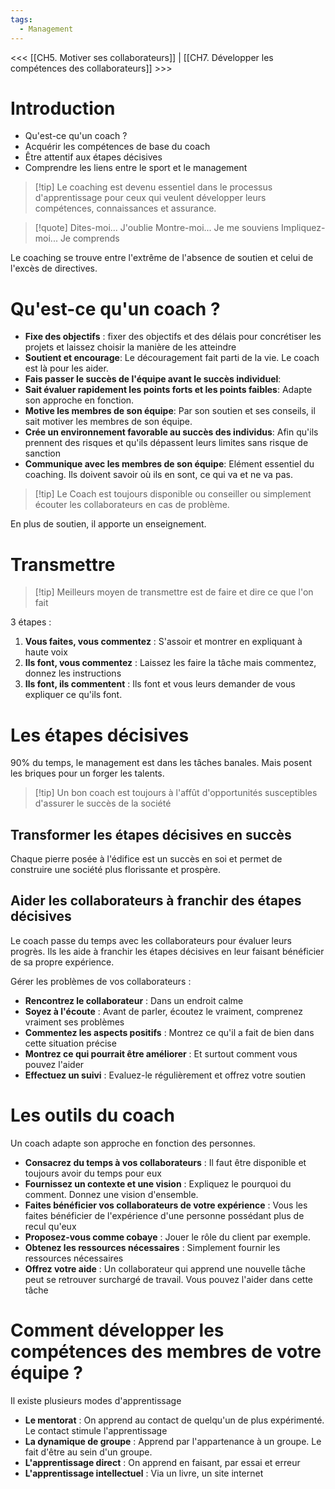 ```yaml
---
tags:
  - Management
---
```

<<< [[CH5. Motiver ses collaborateurs]] | [[CH7. Développer les compétences des collaborateurs]] >>>

# Introduction
- Qu'est-ce qu'un coach ?
- Acquérir les compétences de base du coach
- Être attentif aux étapes décisives
- Comprendre les liens entre le sport et le management
> [!tip] Le coaching est devenu essentiel dans le processus d'apprentissage pour ceux qui veulent développer leurs compétences, connaissances et assurance.

> [!quote] 
> Dites-moi... J'oublie
> Montre-moi... Je me souviens
> Impliquez-moi... Je comprends

Le coaching se trouve entre l'extrême de l'absence de soutien et celui de l'excès de directives.

# Qu'est-ce qu'un coach ?
- **Fixe des objectifs** : fixer des objectifs et des délais pour concrétiser les projets et laissez choisir la manière de les atteindre
- **Soutient et encourage**: Le découragement fait parti de la vie. Le coach est là pour les aider.
- **Fais passer le succès de l'équipe avant le succès individuel**: 
- **Sait évaluer rapidement les points forts et les points faibles**: Adapte son approche en fonction.
- **Motive les membres de son équipe**: Par son soutien et ses conseils, il sait motiver les membres de son équipe.
- **Crée un environnement favorable au succès des individus**: Afin qu'ils prennent des risques et qu'ils dépassent leurs limites sans risque de sanction
- **Communique avec les membres de son équipe**: Elément essentiel du coaching. Ils doivent savoir où ils en sont, ce qui va et ne va pas.

>[!tip] Le Coach est toujours disponible ou conseiller ou simplement écouter les collaborateurs en cas de problème.

En plus de soutien, il apporte un enseignement.
# Transmettre

>[!tip] Meilleurs moyen de transmettre est de faire et dire ce que l'on fait

3 étapes :
1. **Vous faites, vous commentez** : S'assoir et montrer en expliquant à haute voix
2. **Ils font, vous commentez** : Laissez les faire la tâche mais commentez, donnez les instructions
3. **Ils font, ils commentent** : Ils font et vous leurs demander de vous expliquer ce qu'ils font.


# Les étapes décisives

90% du temps, le management est dans les tâches banales. Mais posent les briques pour un forger les talents.

> [!tip] Un bon coach est toujours à l'affût d'opportunités susceptibles d'assurer le succès de la société

## Transformer les étapes décisives en succès
Chaque pierre posée à l'édifice est un succès en soi et permet de construire une société plus florissante et prospère.

## Aider les collaborateurs à franchir des étapes décisives
Le coach passe du temps avec les collaborateurs pour évaluer leurs progrès. Ils les aide à franchir les étapes décisives en leur faisant bénéficier de sa propre expérience.

Gérer les problèmes de vos collaborateurs : 
- **Rencontrez le collaborateur** : Dans un endroit calme
- **Soyez à l'écoute** : Avant de parler, écoutez le vraiment, comprenez vraiment ses problèmes
- **Commentez les aspects positifs** : Montrez ce qu'il a fait de bien dans cette situation précise
- **Montrez ce qui pourrait être améliorer** : Et surtout comment vous pouvez l'aider
- **Effectuez un suivi** : Evaluez-le régulièrement et offrez votre soutien
# Les outils du coach
Un coach adapte son approche en fonction des personnes.

- **Consacrez du temps à vos collaborateurs** : Il faut être disponible et toujours avoir du temps pour eux
- **Fournissez un contexte et une vision** : Expliquez le pourquoi du comment. Donnez une vision d'ensemble.
- **Faites bénéficier vos collaborateurs de votre expérience** : Vous les faites bénéficier de l'expérience d'une personne possédant plus de recul qu'eux
- **Proposez-vous comme cobaye** : Jouer le rôle du client par exemple.
- **Obtenez les ressources nécessaires** : Simplement fournir les ressources nécessaires
- **Offrez votre aide** : Un collaborateur qui apprend une nouvelle tâche peut se retrouver surchargé de travail. Vous pouvez l'aider dans cette tâche

# Comment développer les compétences des membres de votre équipe ?
Il existe plusieurs modes d'apprentissage
- **Le mentorat** : On apprend au contact de quelqu'un de plus expérimenté. Le contact stimule l'apprentissage
- **La dynamique de groupe** : Apprend par l'appartenance à un groupe. Le fait d'être au sein d'un groupe.
- **L'apprentissage direct** : On apprend en faisant, par essai et erreur
- **L'apprentissage intellectuel** : Via un livre, un site internet